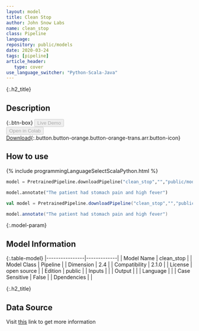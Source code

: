 ```yaml
---
layout: model
title: Clean Stop
author: John Snow Labs
name: clean_stop
class: Pipeline
language: 
repository: public/models
date: 2020-03-24
tags: [pipeline]
article_header:
   type: cover
use_language_switcher: "Python-Scala-Java"
---
```


{:.h2_title}
## Description 




{:.btn-box}
<button class="button button-orange" disabled>Live Demo</button><br/><button class="button button-orange" disabled>Open in Colab</button><br/>[Download](https://s3.amazonaws.com/auxdata.johnsnowlabs.com/public/models/clean_stop_en_2.1.0_2.4_1585072736217.zip){:.button.button-orange.button-orange-trans.arr.button-icon}<br/>

## How to use 
<div class="tabs-box" markdown="1">

{% include programmingLanguageSelectScalaPython.html %}

```python
model = PretrainedPipeline.downloadPipeline("clean_stop","","public/models")

model.annotate("The patient had stomach pain and high fever")
```

```scala
val model = PretrainedPipeline.downloadPipeline("clean_stop","","public/models")

model.annotate("The patient had stomach pain and high fever")
```
</div>



{:.model-param}
## Model Information
{:.table-model}
|----------------|-------------|
| Model Name     | clean_stop  |
| Model Class    | Pipeline    |
| Dimension      | 2.4         |
| Compatibility  | 2.1.0       |
| License        | open source |
| Edition        | public      |
| Inputs         |             |
| Output         |             |
| Language       |             |
| Case Sensitive | False       |
| Dpendencies    |             |




{:.h2_title}
## Data Source
  
Visit [this]() link to get more information

